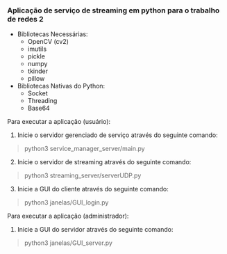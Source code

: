 ### Aplicação de serviço de streaming em python para o trabalho de redes 2

- Bibliotecas Necessárias:
    - OpenCV (cv2)
    - imutils
    - pickle
    - numpy
    - tkinder
    - pillow
 - Bibliotecas Nativas do Python:
    - Socket
    - Threading
    - Base64

Para executar a aplicação (usuário):
1. Inicie o servidor gerenciado de serviço através do seguinte comando:
> python3 service_manager_server/main.py 

2. Inicie o servidor de streaming através do seguinte comando:
> python3 streaming_server/serverUDP.py 

3. Inicie a GUI do cliente através do seguinte comando: 
> python3 janelas/GUI_login.py 


Para executar a aplicação (administrador):
1. Inicie a GUI do servidor através do seguinte comando: 
> python3 janelas/GUI_server.py 